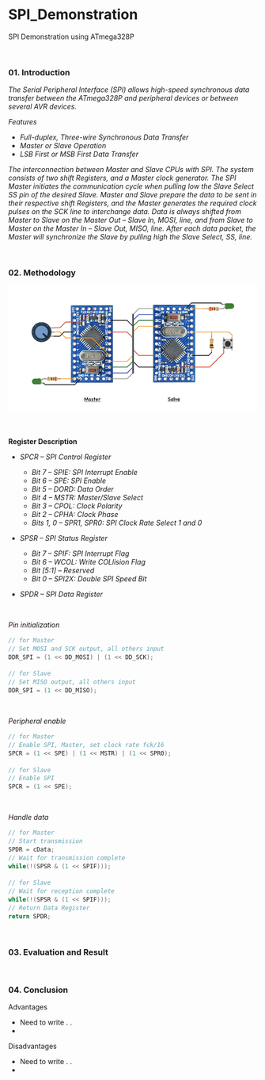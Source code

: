 # SPI_Demonstration
SPI Demonstration using ATmega328P

&nbsp;

### 01. Introduction
*The Serial Peripheral Interface (SPI) allows high-speed synchronous data transfer between the ATmega328P and peripheral devices or between several AVR devices.*

*Features*
* *Full-duplex, Three-wire Synchronous Data Transfer*
* *Master or Slave Operation*
* *LSB First or MSB First Data Transfer*

*The interconnection between Master and Slave CPUs with SPI. The system consists of two shift Registers, and a Master clock generator. The SPI Master initiates the communication cycle when pulling low the Slave Select SS pin of the desired Slave. Master and Slave prepare the data to be sent in their respective shift Registers, and the Master generates the required clock pulses on the SCK line to interchange data. Data is always shifted from Master to Slave on the Master Out – Slave In, MOSI, line, and from Slave to Master on the Master In – Slave Out, MISO, line. After each data packet, the Master will synchronize the Slave by pulling high the Slave Select, SS, line.*

&nbsp;

### 02. Methodology

![image_1](https://github.com/micro9997/SPI_Demonstration/blob/master/images/image_1.jpeg)

&nbsp;

**Register Description**

* *SPCR – SPI Control Register*
    * *Bit 7 – SPIE: SPI Interrupt Enable*
    * *Bit 6 – SPE: SPI Enable*
    * *Bit 5 – DORD: Data Order*
    * *Bit 4 – MSTR: Master/Slave Select*
    * *Bit 3 – CPOL: Clock Polarity*
    * *Bit 2 – CPHA: Clock Phase*
    * *Bits 1, 0 – SPR1, SPR0: SPI Clock Rate Select 1 and 0*

* *SPSR – SPI Status Register*
    * *Bit 7 – SPIF: SPI Interrupt Flag*
    * *Bit 6 – WCOL: Write COLlision Flag*
    * *Bit [5:1] – Reserved*
    * *Bit 0 – SPI2X: Double SPI Speed Bit*

* *SPDR – SPI Data Register*

&nbsp;

*Pin initialization*
```C
// for Master
// Set MOSI and SCK output, all others input
DDR_SPI = (1 << DD_MOSI) | (1 << DD_SCK);

// for Slave
// Set MISO output, all others input
DDR_SPI = (1 << DD_MISO);
```

&nbsp;

*Peripheral enable*
```C
// for Master
// Enable SPI, Master, set clock rate fck/16
SPCR = (1 << SPE) | (1 << MSTR) | (1 << SPR0);

// for Slave
// Enable SPI
SPCR = (1 << SPE);
```

&nbsp;

*Handle data*
```C
// for Master
// Start transmission
SPDR = cData;
// Wait for transmission complete
while(!(SPSR & (1 << SPIF)));

// for Slave
// Wait for reception complete
while(!(SPSR & (1 << SPIF)));
// Return Data Register
return SPDR;
```

&nbsp;

### 03. Evaluation and Result

&nbsp;

### 04. Conclusion

Advantages
* Need to write . .
* 

Disadvantages
* Need to write . .
* 

&nbsp;
